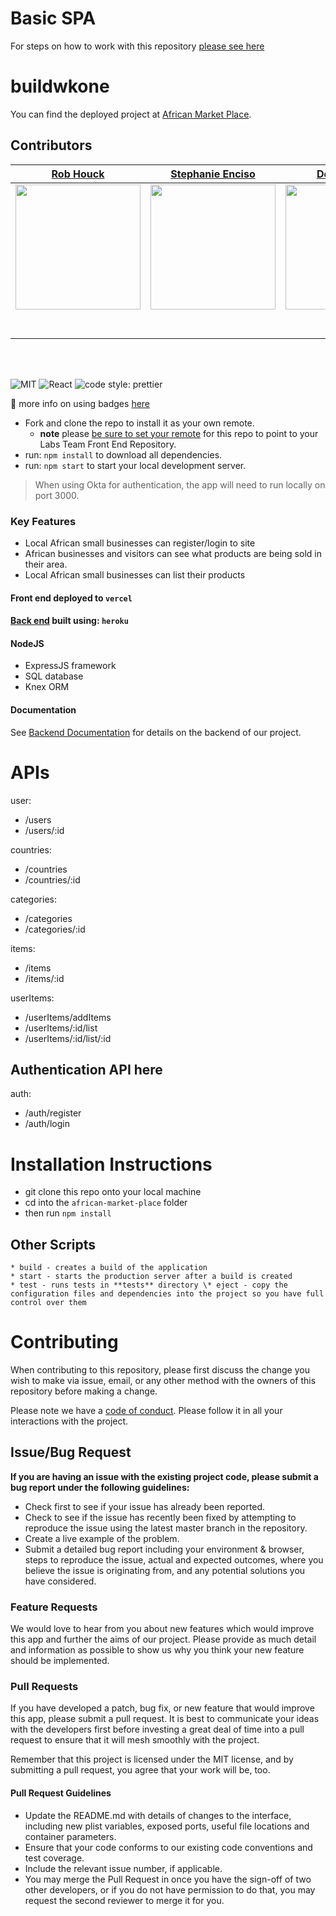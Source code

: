 # Basic SPA

For steps on how to work with this repository [please see here](https://docs.labs.lambdaschool.com/labs-spa-starter/)

# buildwkone

You can find the deployed project at [African Market Place](https://african-market-place.vercel.app/).

## Contributors

|                                                        [Rob Houck](https://www.linkedin.com/in/robbhouck/)                                                        |                                                                                  [Stephanie Enciso](https://www.linkedin.com/in/stephanieenciso/)                                                                                   |                                                                                  [Devon Brady](https://www.linkedin.com/in/devon-brady-26bbaa148/)                                                                                  |                                                          [Mona](https://github.com/)                                                          |                                                                                    [Isaac Pak](https://www.linkedin.com/in/isaac-pak-78b72687/)                                                                                     |
| :---------------------------------------------------------------------------------------------------------------------------------------------------------------: | :---------------------------------------------------------------------------------------------------------------------------------------------------------------------------------------------------------------------------------: | :---------------------------------------------------------------------------------------------------------------------------------------------------------------------------------------------------------------------------------: | :-------------------------------------------------------------------------------------------------------------------------------------------: | :---------------------------------------------------------------------------------------------------------------------------------------------------------------------------------------------------------------------------------: |
| [<img src="https://avatars.githubusercontent.com/u/57123769?s=400&u=0f465071104a36d41a96fcf7149c98f1219b4847&v=4" width = "200" />](https://github.com/rbhouck32) | [<img src="https://media-exp1.licdn.com/dms/image/C4E03AQHDayFlZOzjqg/profile-displayphoto-shrink_400_400/0/1605632211774?e=1618444800&v=beta&t=uStT0oGhfj3D9hqzaDbwLT2FOvgSbWO_bPlsl80pRpU" width = "200" />](https://github.com/) | [<img src="https://media-exp1.licdn.com/dms/image/C4E03AQGLgE1cBGcvtg/profile-displayphoto-shrink_400_400/0/1603214548419?e=1618444800&v=beta&t=N6Vp03a1dKeeDGYAqXpTUy1PTWV5zzsRFievaRIysF4" width = "200" />](https://github.com/) | [<img src="https://www.dalesjewelers.com/wp-content/uploads/2018/10/placeholder-silhouette-female.png" width = "200" />](https://github.com/) | [<img src="https://media-exp1.licdn.com/dms/image/C4D03AQHEMEd21bW1CQ/profile-displayphoto-shrink_400_400/0/1606151035662?e=1618444800&v=beta&t=xcZdZpmXL-3QFjC_CkRDCjPSN5oSDNwxlM-Vz_0OY6w" width = "200" />](https://github.com/) |
|                                           [<img src="https://github.com/favicon.ico" width="15"> ](https://github.com/)                                           |                                                                       [<img src="https://github.com/favicon.ico" width="15"> ](https://github.com/honda0306)                                                                        |                                                                      [<img src="https://github.com/favicon.ico" width="15"> ](https://github.com/Mister-Corn)                                                                       |                          [<img src="https://github.com/favicon.ico" width="15"> ](https://github.com/NandoTheessen)                           |                                                                       [<img src="https://github.com/favicon.ico" width="15"> ](https://github.com/wvandolah)                                                                        |
|                           [ <img src="https://static.licdn.com/sc/h/al2o9zrvru7aqj8e1x2rzsrca" width="15"> ](https://www.linkedin.com/)                           |                                                            [ <img src="https://static.licdn.com/sc/h/al2o9zrvru7aqj8e1x2rzsrca" width="15"> ](https://www.linkedin.com/)                                                            |                                                            [ <img src="https://static.licdn.com/sc/h/al2o9zrvru7aqj8e1x2rzsrca" width="15"> ](https://www.linkedin.com/)                                                            |                 [ <img src="https://static.licdn.com/sc/h/al2o9zrvru7aqj8e1x2rzsrca" width="15"> ](https://www.linkedin.com/)                 |                                                            [ <img src="https://static.licdn.com/sc/h/al2o9zrvru7aqj8e1x2rzsrca" width="15"> ](https://www.linkedin.com/)                                                            |

<br>
<br>

![MIT](https://img.shields.io/packagist/l/doctrine/orm.svg)
![React](https://img.shields.io/badge/react-v16.7.0--alpha.2-blue.svg)
![code style: prettier](https://img.shields.io/badge/code_style-prettier-ff69b4.svg?style=flat-square)

🚫 more info on using badges [here](https://github.com/badges/shields)

- Fork and clone the repo to install it as your own remote.
  - **note** please [be sure to set your remote](https://help.github.jp/enterprise/2.11/user/articles/changing-a-remote-s-url/) for this repo to point to your Labs Team Front End Repository.
- run: `npm install` to download all dependencies.
- run: `npm start` to start your local development server.

> When using Okta for authentication, the app will need to run locally on port 3000.

### Key Features

- Local African small businesses can register/login to site
- African businesses and visitors can see what products are being sold in their area.
- Local African small businesses can list their products

#### Front end deployed to `vercel`

#### [Back end](https://github.com/AfricanMarketPlace-TeamSimba/backend) built using: `heroku`

#### NodeJS

- ExpressJS framework
- SQL database
- Knex ORM

#### Documentation

See [Backend Documentation](https://app.swaggerhub.com/apis-docs/rbhouck32/African-MarketPlace/1.0.0#/) for details on the backend of our project.

# APIs

user:

- /users
- /users/:id

countries:

- /countries
- /countries/:id

categories:

- /categories
- /categories/:id

items:

- /items
- /items/:id

userItems:

- /userItems/addItems
- /userItems/:id/list
- /userItems/:id/list/:id

## Authentication API here

auth:

- /auth/register
- /auth/login

# Installation Instructions

- git clone this repo onto your local machine
- cd into the `african-market-place` folder
- then run `npm install`

## Other Scripts

    * build - creates a build of the application
    * start - starts the production server after a build is created
    * test - runs tests in **tests** directory \* eject - copy the configuration files and dependencies into the project so you have full control over them

# Contributing

When contributing to this repository, please first discuss the change you wish to make via issue, email, or any other method with the owners of this repository before making a change.

Please note we have a [code of conduct](./CODE_OF_CONDUCT.md). Please follow it in all your interactions with the project.

## Issue/Bug Request

**If you are having an issue with the existing project code, please submit a bug report under the following guidelines:**

- Check first to see if your issue has already been reported.
- Check to see if the issue has recently been fixed by attempting to reproduce the issue using the latest master branch in the repository.
- Create a live example of the problem.
- Submit a detailed bug report including your environment & browser, steps to reproduce the issue, actual and expected outcomes, where you believe the issue is originating from, and any potential solutions you have considered.

### Feature Requests

We would love to hear from you about new features which would improve this app and further the aims of our project. Please provide as much detail and information as possible to show us why you think your new feature should be implemented.

### Pull Requests

If you have developed a patch, bug fix, or new feature that would improve this app, please submit a pull request. It is best to communicate your ideas with the developers first before investing a great deal of time into a pull request to ensure that it will mesh smoothly with the project.

Remember that this project is licensed under the MIT license, and by submitting a pull request, you agree that your work will be, too.

#### Pull Request Guidelines

- Update the README.md with details of changes to the interface, including new plist variables, exposed ports, useful file locations and container parameters.
- Ensure that your code conforms to our existing code conventions and test coverage.
- Include the relevant issue number, if applicable.
- You may merge the Pull Request in once you have the sign-off of two other developers, or if you do not have permission to do that, you may request the second reviewer to merge it for you.
